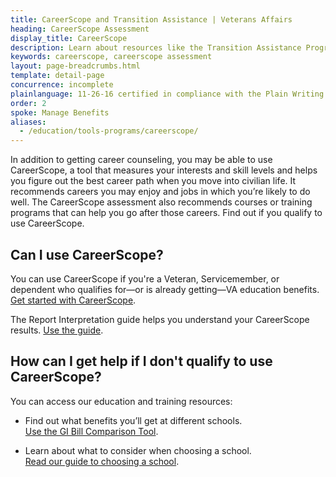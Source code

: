 ```yaml
---
title: CareerScope and Transition Assistance | Veterans Affairs
heading: CareerScope Assessment
display_title: CareerScope
description: Learn about resources like the Transition Assistance Program (TAP) and the CareerScope assessment that can support you wherever you're at in your transition from the military. Connect with benefits advisors around the world who can be your personal guide through your transition. 
keywords: careerscope, careerscope assessment
layout: page-breadcrumbs.html
template: detail-page
concurrence: incomplete
plainlanguage: 11-26-16 certified in compliance with the Plain Writing Act
order: 2
spoke: Manage Benefits
aliases:
  - /education/tools-programs/careerscope/
---
```


<div class="va-introtext">

In addition to getting career counseling, you may be able to use CareerScope, a tool that measures your interests and skill levels and helps you figure out the best career path when you move into civilian life. It recommends careers you may enjoy and jobs in which you’re likely to do well. The CareerScope assessment also recommends courses or training programs that can help you go after those careers. Find out if you qualify to use CareerScope.

</div>

## Can I use CareerScope?

You can use CareerScope if you're a Veteran, Servicemember, or dependent who qualifies for—or is already getting—VA education benefits. [Get started with CareerScope](https://va.careerscope.net/gibill).

The Report Interpretation guide helps you understand your CareerScope results. [Use the guide](https://www.benefits.va.gov/gibill/docs/job_aids/CareerScope_Report_Interpretation.pdf).

## How can I get help if I don't qualify to use CareerScope?

You can access our education and training resources:

- Find out what benefits you’ll get at different schools. <br>
[Use the GI Bill Comparison Tool](/gi-bill-comparison-tool).

- Learn about what to consider when choosing a school. <br>
[Read our guide to choosing a school](https://www.benefits.va.gov/gibill/choosing_a_school.asp).
